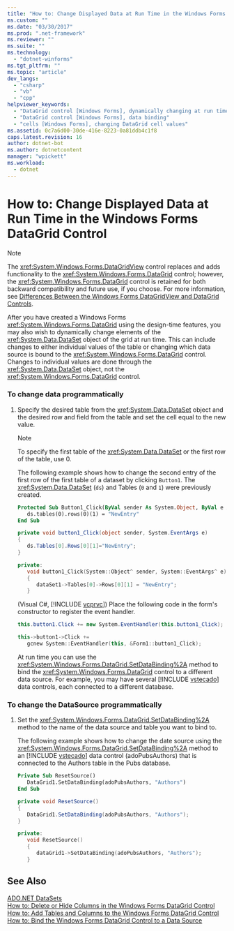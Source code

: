 ```yaml
---
title: "How to: Change Displayed Data at Run Time in the Windows Forms DataGrid Control"
ms.custom: ""
ms.date: "03/30/2017"
ms.prod: ".net-framework"
ms.reviewer: ""
ms.suite: ""
ms.technology: 
  - "dotnet-winforms"
ms.tgt_pltfrm: ""
ms.topic: "article"
dev_langs: 
  - "csharp"
  - "vb"
  - "cpp"
helpviewer_keywords: 
  - "DataGrid control [Windows Forms], dynamically changing at run time"
  - "DataGrid control [Windows Forms], data binding"
  - "cells [Windows Forms], changing DataGrid cell values"
ms.assetid: 0c7a6d00-30de-416e-8223-0a81ddb4c1f8
caps.latest.revision: 16
author: dotnet-bot
ms.author: dotnetcontent
manager: "wpickett"
ms.workload: 
  - dotnet
---
```

# How to: Change Displayed Data at Run Time in the Windows Forms DataGrid Control
> [!NOTE]
>  The <xref:System.Windows.Forms.DataGridView> control replaces and adds functionality to the <xref:System.Windows.Forms.DataGrid> control; however, the <xref:System.Windows.Forms.DataGrid> control is retained for both backward compatibility and future use, if you choose. For more information, see [Differences Between the Windows Forms DataGridView and DataGrid Controls](../../../../docs/framework/winforms/controls/differences-between-the-windows-forms-datagridview-and-datagrid-controls.md).  
  
 After you have created a Windows Forms <xref:System.Windows.Forms.DataGrid> using the design-time features, you may also wish to dynamically change elements of the <xref:System.Data.DataSet> object of the grid at run time. This can include changes to either individual values of the table or changing which data source is bound to the <xref:System.Windows.Forms.DataGrid> control. Changes to individual values are done through the <xref:System.Data.DataSet> object, not the <xref:System.Windows.Forms.DataGrid> control.  
  
### To change data programmatically  
  
1. Specify the desired table from the <xref:System.Data.DataSet> object and the desired row and field from the table and set the cell equal to the new value.  
  
   > [!NOTE]
   >  To specify the first table of the <xref:System.Data.DataSet> or the first row of the table, use 0.  
  
    The following example shows how to change the second entry of the first row of the first table of a dataset by clicking `Button1`. The <xref:System.Data.DataSet> (`ds`) and Tables (`0` and `1`) were previously created.  
  
   ```vb  
   Protected Sub Button1_Click(ByVal sender As System.Object, ByVal e As System.EventArgs) Handles Button1.Click  
      ds.tables(0).rows(0)(1) = "NewEntry"  
   End Sub  
   ```  
  
   ```csharp  
   private void button1_Click(object sender, System.EventArgs e)  
   {  
      ds.Tables[0].Rows[0][1]="NewEntry";  
   }  
   ```  
  
   ```cpp  
   private:   
      void button1_Click(System::Object^ sender, System::EventArgs^ e)  
      {  
         dataSet1->Tables[0]->Rows[0][1] = "NewEntry";  
      }  
   ```  
  
    (Visual C#, [!INCLUDE [vcprvc](../../../../includes/vcprvc-md.md)]) Place the following code in the form's constructor to register the event handler.  
  
   ```csharp  
   this.button1.Click += new System.EventHandler(this.button1_Click);  
   ```  
  
   ```cpp  
   this->button1->Click +=  
      gcnew System::EventHandler(this, &Form1::button1_Click);  
   ```  
  
    At run time you can use the <xref:System.Windows.Forms.DataGrid.SetDataBinding%2A> method to bind the <xref:System.Windows.Forms.DataGrid> control to a different data source. For example, you may have several [!INCLUDE [vstecado](../../../../includes/vstecado-md.md)] data controls, each connected to a different database.  
  
### To change the DataSource programmatically  
  
1. Set the <xref:System.Windows.Forms.DataGrid.SetDataBinding%2A> method to the name of the data source and table you want to bind to.  
  
    The following example shows how to change the date source using the <xref:System.Windows.Forms.DataGrid.SetDataBinding%2A> method to an [!INCLUDE [vstecado](../../../../includes/vstecado-md.md)] data control (adoPubsAuthors) that is connected to the Authors table in the Pubs database.  
  
   ```vb  
   Private Sub ResetSource()  
      DataGrid1.SetDataBinding(adoPubsAuthors, "Authors")  
   End Sub  
   ```  
  
   ```csharp  
   private void ResetSource()  
   {  
      DataGrid1.SetDataBinding(adoPubsAuthors, "Authors");  
   }  
   ```  
  
   ```cpp  
   private:  
      void ResetSource()  
      {  
         dataGrid1->SetDataBinding(adoPubsAuthors, "Authors");  
      }  
   ```  
  
## See Also  
 [ADO.NET DataSets](../../../../docs/framework/data/adonet/ado-net-datasets.md)  
 [How to: Delete or Hide Columns in the Windows Forms DataGrid Control](../../../../docs/framework/winforms/controls/how-to-delete-or-hide-columns-in-the-windows-forms-datagrid-control.md)  
 [How to: Add Tables and Columns to the Windows Forms DataGrid Control](../../../../docs/framework/winforms/controls/how-to-add-tables-and-columns-to-the-windows-forms-datagrid-control.md)  
 [How to: Bind the Windows Forms DataGrid Control to a Data Source](../../../../docs/framework/winforms/controls/how-to-bind-the-windows-forms-datagrid-control-to-a-data-source.md)
